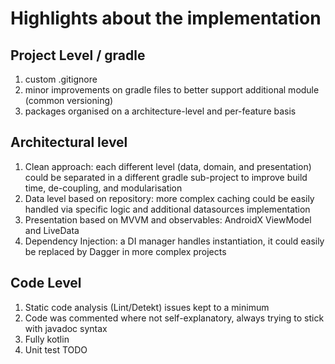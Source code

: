 # Highlights about the  implementation

## Project Level / gradle

1. custom .gitignore
1. minor improvements on gradle files to better support additional module (common versioning)
1. packages organised on a architecture-level and per-feature basis

## Architectural level
1. Clean approach: each different level (data, domain, and presentation) could be separated in a
   different gradle sub-project to improve build time, de-coupling, and modularisation
1. Data level based on repository: more complex caching could be easily handled via specific logic
   and additional datasources implementation
1. Presentation based on MVVM and observables: AndroidX ViewModel and LiveData
1. Dependency Injection: a DI manager handles instantiation, it could easily be replaced by Dagger
   in more complex projects

## Code Level
1. Static code analysis (Lint/Detekt) issues kept to a minimum
1. Code was commented where not self-explanatory, always trying to stick with javadoc syntax
1. Fully kotlin
1. Unit test TODO
